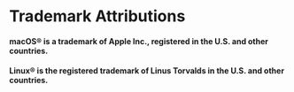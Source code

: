 # Trademark Attributions

#### macOS® is a trademark of Apple Inc., registered in the U.S. and other countries.

#### Linux® is the registered trademark of Linus Torvalds in the U.S. and other countries.

